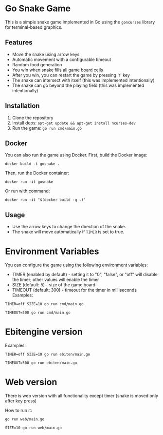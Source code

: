# Go Snake Game

This is a simple snake game implemented in Go using the `goncurses` library for terminal-based graphics.

## Features

* Move the snake using arrow keys
* Automatic movement with a configurable timeout
* Random food generation
* You win when snake fills all game board cells
* After you win, you can restart the game by pressing 'r' key
* The snake can intersect with itself (this was implemented intentionally)
* The snake can go beyond the playing field (this was implemented intentionally)

## Installation

1. Clone the repository
2. Install deps: `apt-get update && apt-get install ncurses-dev`
2. Run the game: `go run cmd/main.go`

## Docker

You can also run the game using Docker. First, build the Docker image:
```
docker build -t gosnake .
```

Then, run the Docker container:
```
docker run -it gosnake
```

Or run with command:
```
docker run -it "$(docker build -q .)"
```

## Usage

- Use the arrow keys to change the direction of the snake.
- The snake will move automatically if `TIMER` is set to true.

# Environment Variables

You can configure the game using the following environment variables:

* TIMER (enabled by default) - setting it to "0", "false", or "off" will disable the timer; other values will enable the timer
* SIZE (default: 5) - size of the game board
* TIMEOUT (default: 300) - timeout for the timer in milliseconds
Examples:
```
TIMER=off SIZE=10 go run cmd/main.go
```
```
TIMEOUT=500 go run cmd/main.go
```

# Ebitengine version

Examples:
```
TIMER=off SIZE=10 go run ebiten/main.go
```
```
TIMEOUT=500 go run ebiten/main.go
```

# Web version

There is web version with all functionality except timer (snake is moved only after key press)

How to run it:
```
go run web/main.go
```
```
SIZE=10 go run web/main.go
```
